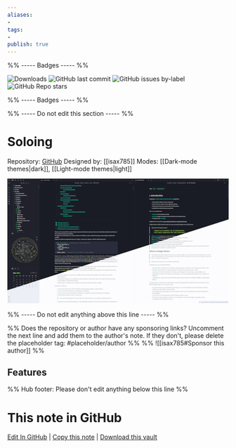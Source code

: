 ```yaml
---
aliases:
- 
tags: 
- 
publish: true
---
```


%% ----- Badges ----- %%

![Downloads](https://img.shields.io/badge/downloads-2471-573E7A?style=for-the-badge&logo=)
![GitHub last commit](https://img.shields.io/github/last-commit/isax785/obsidian-soloing?color=573E7A&label=last%20update&logo=github&style=for-the-badge)
![GitHub issues by-label](https://img.shields.io/github/issues/isax785/obsidian-soloing/help%20wanted?color=573E7A&logo=github&style=for-the-badge) 
![GitHub Repo stars](https://img.shields.io/github/stars/isax785/obsidian-soloing?color=573E7A&logo=github&style=for-the-badge)

%% ----- Badges ----- %%

%% ----- Do not edit this section ----- %%

# Soloing

Repository: [GitHub](https://github.com/isax785/obsidian-soloing)
Designed by: [[isax785]]
Modes: [[Dark-mode themes|dark]], [[Light-mode themes|light]]



![screenshot](https://github.com/isax785/obsidian-soloing/raw/HEAD/img/soloing_small.png)

%% ----- Do not edit anything above this line ----- %% 

%% Does the repository or author have any sponsoring links? Uncomment the next line and add them to the author's note. If they don't, please delete the placeholder tag: #placeholder/author %%
%% ![[isax785#Sponsor this author]] %%


## Features



%% Hub footer: Please don't edit anything below this line %%

# This note in GitHub

<span class="git-footer">[Edit In GitHub](https://github.dev/obsidian-community/obsidian-hub/blob/main/02%20-%20Community%20Expansions/02.05%20All%20Community%20Expansions/Themes/Soloing.md "git-hub-edit-note") | [Copy this note](https://raw.githubusercontent.com/obsidian-community/obsidian-hub/main/02%20-%20Community%20Expansions/02.05%20All%20Community%20Expansions/Themes/Soloing.md "git-hub-copy-note") | [Download this vault](https://github.com/obsidian-community/obsidian-hub/archive/refs/heads/main.zip "git-hub-download-vault") </span>
